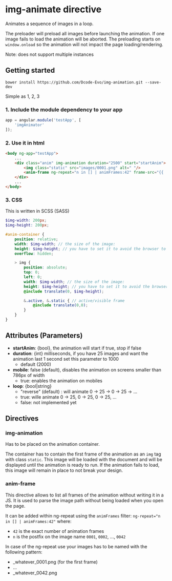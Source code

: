 # img-animate directive

Animates a sequence of images in a loop.

The preloader will preload all images before launching the animation. If one image fails to load the animation will be aborted.
The preloading starts on `window.onload` so the animation will not impact the page loading/rendering.

Note: does not support multiple instances

## Getting started

```
bower install https://github.com/Dcode-Evo/img-animation.git --save-dev
```

Simple as 1, 2, 3

### 1. Include the module dependency to your app

```js
app = angular.module('testApp', [
	'imgAnimator'
]);
```

### 2. Use it in html

```html
<body ng-app="testApp">
	...
	<div class="anim" img-animation duration="2500" start="startAnim">
		<img class="static" src="images/0001.png" alt=" "/>
		<anim-frame ng-repeat="n in [] | animFrames:42" frame-src="{{ 'images/' + n + '.png'}}"></anim-frame>
	</div>
	...
</body>

```

### 3. CSS

This is written in SCSS (SASS) 

```scss
$img-width: 200px;
$img-height: 200px;

#anim-container {
	position: relative;
    width: $img-width; // the size of the image:
    height: $img-height; // you have to set it to avoid the browser to recalculate all on each frame
    overflow: hidden;

    > img {
        position: absolute;
        top: 0;
        left: 0;
        width: $img-width; // the size of the image:
        height: $img-height; // you have to set it to avoid the browser to recalculate all on each frame
        @include translate(0, $img-height);

        &.active, &.static { // active/visible frame
            @include translate(0,0);
        }
    }
}
```

## Attributes (Parameters)
- **startAnim**: {bool}, the animation will start if true, stop if false
- **duration**: {int} milliseconds, if you have 25 images and want the animation last 1 second set this parameter to 1000
	- default (2000)
- **mobile**: false (default), disables the animation on screens smaller than 786px of width
	- true: enables the animation on mobiles
- **loop**: {bool|string}
	- "reverse" (default) : will animate 0 -> 25 -> 0 -> 25 -> ... 
	- true: wille animate 0 -> 25, 0 -> 25, 0 -> 25, ...
	- false: not implemented yet
	
## Directives

### img-animation

Has to be placed on the animation container.
 
The container has to contain the first frame of the animation as an `img` tag with class `static`. 
This image will be loaded with the document and will be displayed until the animation is ready to run. If the animation 
fails to load, this image will remain in place to not break your design.

### anim-frame
This directive allows to list all frames of the animation without writing it in a JS. 
It is used to parse the image path without being loaded when you open the page.

It can be added within ng-repeat using the `animFrames` filter: 
`ng-repeat="n in [] | animFrames:42"` where: 
- `42` is the exact number of animation frames
- `n` is the postfix on the image name `0001`, `0002`, ..., `0042`

In case of the ng-repeat use your images has to be named with the following pattern:  
- _whatever_0001.png (for the first frame)
- ...
- _whatever_0042.png